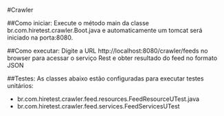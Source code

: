 #Crawler

##Como iniciar:
Execute o método main da classe br.com.hiretest.crawler.Boot.java e automaticamente um tomcat será iniciado na porta:8080.

##Como executar:
Digite a URL http://localhost:8080/crawler/feeds no browser para acessar o serviço Rest e obter resultado do feed no formato JSON

##Testes:
As classes abaixo estão configuradas para executar testes unitários:
- br.com.hiretest.crawler.feed.resources.FeedResourceUTest.java
- br.com.hiretest.crawler.feed.services.FeedServicesUTest	

